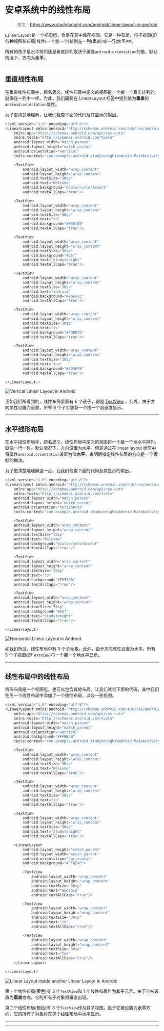 # 安卓系统中的线性布局

> 原文：<https://www.studytonight.com/android/linear-layout-in-android>

`LinearLayout`是一个[视图组](introduction-to-layouts)，负责在其中保存视图。它是一种布局，将子视图(即各种视图和布局)线性(一个接一个)排列在一列(垂直)或一行(水平)中。

所有的孩子是水平排列还是垂直排列取决于属性`android:orientation`的值。默认情况下，方向为**水平**。

* * *

## 垂直线性布局

在垂直线性布局中，顾名思义，线性布局中定义的视图是一个接一个真实排列的，就像在一列中一样。为此，我们需要在 LinearLayout 标签中提到值为**垂直**的`android:orientation`属性。

为了更清楚地理解，让我们检查下面的代码及其显示的输出。

```java
<?xml version="1.0" encoding="utf-8"?>
<LinearLayout xmlns:android="http://schemas.android.com/apk/res/android"
    xmlns:app="http://schemas.android.com/apk/res-auto"
    xmlns:tools="http://schemas.android.com/tools"
    android:layout_width="match_parent"
    android:layout_height="match_parent"
    android:orientation="vertical"
    tools:context="com.example.android.studytonightandroid.MainActivity">

    <TextView
        android:layout_width="wrap_content"
        android:layout_height="wrap_content"
        android:textSize="30sp"
        android:text="Welcome"
        android:background="@color/colorAccent"
        android:textAllCaps="true"/>

    <TextView
        android:layout_width="wrap_content"
        android:layout_height="wrap_content"
        android:textSize="30sp"
        android:text="to"
        android:background="#E65100"
        android:textAllCaps="true"/>

    <TextView
        android:layout_width="wrap_content"
        android:layout_height="wrap_content"
        android:textSize="30sp"
        android:background="#25f"
        android:text="Studytonight"
        android:textAllCaps="true"/>

    <TextView
        android:layout_width="wrap_content"
        android:layout_height="wrap_content"
        android:textSize="30sp"
        android:text="android"
        android:background="#76FF03"
        android:textAllCaps="true"/>

    <TextView
        android:layout_width="wrap_content"
        android:layout_height="wrap_content"
        android:textSize="30sp"
        android:text="is"
        android:background="#FDD835"
        android:textAllCaps="true"/>

    <TextView
        android:layout_width="wrap_content"
        android:layout_height="wrap_content"
        android:textSize="30sp"
        android:text="fun"
        android:background="#E040FB"
        android:textAllCaps="true"/>

</LinearLayout;>
```

![Vertical Linear Layout in Android](img/5cc1b39de620400a334d5fb968de58f5.png)

正如我们所看到的，线性布局里面有 6 个孩子，都是 [TextView](android-textview) 。此外，由于方向属性设置为垂直，所有 6 个子对象将一个接一个地垂直显示。

* * *

## 水平线形布局

在水平线性布局中，顾名思义，线性布局中定义的视图将一个接一个地水平排列，就像一行一样。默认情况下，方向设置为水平。但是通过在 linear layout 标签中将属性`android:orientation`设置为值**水平**，来明确指定线性布局的方向是一个很好的做法。

为了更清楚地理解这一点，让我们检查下面的代码及其显示的输出。

```java
<?xml version="1.0" encoding="utf-8"?>
<LinearLayout xmlns:android="http://schemas.android.com/apk/res/android"
    xmlns:app="http://schemas.android.com/apk/res-auto"
    xmlns:tools="http://schemas.android.com/tools"
    android:layout_width="match_parent"
    android:layout_height="match_parent"
    android:orientation="horizontal"
    tools:context="com.example.android.studytonightandroid.MainActivity">

    <TextView
    android:layout_width="wrap_content"
    android:layout_height="wrap_content"
    android:textSize="30sp"
    android:text="Welcome"
    android:background="@color/colorAccent"
    android:textAllCaps="true"/>

    <TextView
    android:layout_width="wrap_content"
    android:layout_height="wrap_content"
    android:textSize="30sp"
    android:text="to"
    android:background="#E65100"
    android:textAllCaps="true"/>

    <TextView
    android:layout_width="wrap_content"
    android:layout_height="wrap_content"
    android:textSize="30sp"
    android:background="#25f"
    android:text="Studytonight"
    android:textAllCaps="true"/>

</LinearLayout>
```

![Horizontal Linear Layout in Android](img/f8ee4765133d8b0cf5b24e8c967dc937.png)

如我们所见，线性布局中有 3 个子元素。此外，由于方向属性设置为水平，所有 3 个子视图(即`TextView`)将一个接一个地水平显示。

* * *

## 线性布局中的线性布局

线形布局是一个视图组，也可以包含其他布局。让我们试试下面的代码，其中我们在另一个线性布局中添加了一个线性布局，以及一些视图。

```java
<?xml version="1.0" encoding="utf-8"?>
<LinearLayout xmlns:android="http://schemas.android.com/apk/res/android"
    xmlns:app="http://schemas.android.com/apk/res-auto"
    xmlns:tools="http://schemas.android.com/tools"
    android:layout_width="match_parent"
    android:layout_height="match_parent"
    android:orientation="vertical"
    android:background="#FFEB3B"
    tools:context="com.example.android.studytonightandroid.MainActivity">

    <TextView
        android:layout_width="wrap_content"
        android:layout_height="wrap_content"
        android:textSize="30sp"
        android:text="Welcome"
        android:textAllCaps="true"/>

    <TextView
        android:layout_width="wrap_content"
        android:layout_height="wrap_content"
        android:textSize="30sp"
        android:text="to"
        android:textAllCaps="true"/>

    <TextView
        android:layout_width="wrap_content"
        android:layout_height="wrap_content"
        android:textSize="30sp"
        android:text="Studytonight"
        android:textAllCaps="true"/>

    <LinearLayout
        android:layout_height="match_parent"
        android:layout_width="match_parent"
        android:orientation="horizontal"
        android:background="#FF6E40">

        <TextView
            android:layout_width="wrap_content"
            android:layout_height="wrap_content"
            android:textSize="30sp"
            android:text="android"
            android:textAllCaps="true"/>

        <TextView
            android:layout_width="wrap_content"
            android:layout_height="wrap_content"
            android:textSize="30sp"
            android:text="is"
            android:textAllCaps="true"/>

        <TextView
            android:layout_width="wrap_content"
            android:layout_height="wrap_content"
            android:textSize="30sp"
            android:text="fun"
            android:textAllCaps="true"/>
    </LinearLayout>

</LinearLayout>
```

![Linear Layout inside another Linear Layout in Android](img/a2ef3c8ee5c3935efa1392712f1b626d.png)

第一个线性布局(黄色)有 3 个`TextView`和 1 个线性布局作为其子元素。由于它被设置为**垂直**方向，它的所有子对象将垂直出现。

第二个线性布局(橙色)有 3 个`TextView`作为其子视图。由于它被设置为**水平**方向，它的所有子对象将在这个线性布局中水平显示。

* * *

* * *